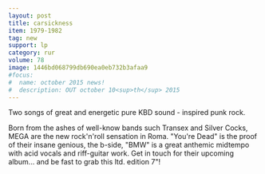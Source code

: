 ```yaml
---
layout: post
title: carsickness
item: 1979-1982
tag: new
support: lp
category: rur
volume: 78
image: 1446bd068799db690ea0eb732b3afaa9
#focus:
#  name: october 2015 news!
#  description: OUT october 10<sup>th</sup> 2015
---
```


Two songs of great and energetic pure KBD sound - inspired punk rock.

Born from the ashes of well-know bands such Transex and Silver Cocks, MEGA are the new rock'n'roll sensation in Roma. "You're Dead" is the proof of their insane genious, the b-side, "BMW" is a great anthemic midtempo with acid vocals and riff-guitar work.
Get in touch for their upcoming album... and be fast to grab this ltd. edition 7"!
